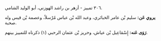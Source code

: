 ٣٠٦ تمييز - أزهر بن راشد الهوزني، أبو الوليد الشامي.

**يروي عَن:** سليم بْن عامر الخبائري، وعبد الله بْن عباس مُرْسلاً، وعصمة بْن قيس وله صحبة.

**رَوَى عَنه:** إِسْمَاعِيل بْن عياش، وحريز بْن عثمان الرحبي (١) ذكرناه للتمييز بينهم.